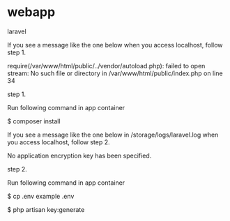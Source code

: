 # webapp
laravel

If you see a message like the one below when you access localhost, follow step 1.

require(/var/www/html/public/../vendor/autoload.php): failed to open stream: No such file or directory in /var/www/html/public/index.php on line 34

step 1.

Run following command in app container

$ composer install

If you see a message like the one below in /storage/logs/laravel.log when you access localhost, follow step 2.

No application encryption key has been specified.

step 2.

Run following command in app container

$ cp .env example .env

$ php artisan key:generate
